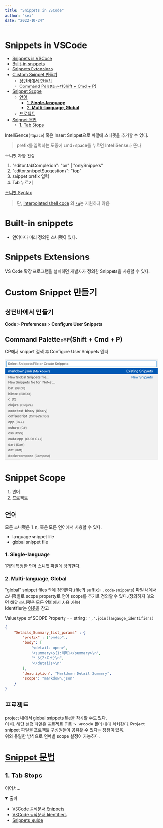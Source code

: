 ```yaml
---
title: "Snippets in VSCode"
author: "sei"
date: "2022-10-24"
---
```

# Snippets in VSCode
- [Snippets in VSCode](#snippets-in-vscode)
- [Built-in snippets](#built-in-snippets)
- [Snippets Extensions](#snippets-extensions)
- [Custom Snippet 만들기](#custom-snippet-만들기)
  - [상단바에서 만들기](#상단바에서-만들기)
  - [Command Palette```⇧⌘P```(Shift + Cmd + P)](#command-palettepshift--cmd--p)
- [Snippet Scope](#snippet-scope)
  - [언어](#언어)
    - [1. **Single-language**](#1-single-language)
    - [2. **Multi-language, Global**](#2-multi-language-global)
  - [프로젝트](#프로젝트)
- [Snippet 문법](#snippet-문법)
  - [1. Tab Stops](#1-tab-stops)


IntelliSence(```⌃Space```) 혹은 Insert Snippet으로 파일에 스니펫을 추가할 수 있다.   
> prefix를 입력하는 도중에 cmd+space를 누르면 IntelliSense가 뜬다

스니펫 자동 완성
1. "editor.tabCompletion": "on" | "onlySnippets"
2. "editor.snippetSuggestions": "top"
3. snippet prefix 입력
4. Tab 누르기

[스니팻 Syntax](https://macromates.com/manual/en/snippets)   
> 단, [interpolated shell code](https://macromates.com/manual/en/snippets#interpolated_shell_code) 와 [```\u```](https://macromates.com/manual/en/snippets#transformations)는 지원하지 않음


# Built-in snippets
- 언어마다 미리 정의된 스니펫이 있다.

# Snippets Extensions
VS Code 확장 프로그램을 설치하면 개발자가 정의한 Snippets을 사용할 수 있다.

# Custom Snippet 만들기
## 상단바에서 만들기 
**Code** > **Preferences** > **Configure User Snippets**

## Command Palette```⇧⌘P```(Shift + Cmd + P)
CP에서 snippet 검색 후 Configure User Snippets 엔터

![vscode_snippets](../../Assets/Images/vscode_snippets.png)

# Snippet Scope
1. 언어
2. 프로젝트

## 언어
모든 스니펫은 1, n, 혹은 모든 언어에서 사용할 수 있다.
  - language snippet file
  - global snippet file

### 1. **Single-language**
1개의 특정한 언어 스니펫 파일에 정의한다.
### 2. **Multi-language, Global**
"global" snippet files 안에 정의한다.(file의 suffix는 ```.code-snippets```)
파일 내에서 스니펫별로 scope property로 언어 scope를 추가로 정의할 수 있다.(정의하지 않으면 해당 스니펫은 모든 언어에서 사용 가능)   
Identifier는 [이곳](https://code.visualstudio.com/docs/languages/identifiers#_known-language-identifiers)을 참고

Value type of SCOPE Property == string : ```','.join(langauge_identifiers)```
```json
{
	"Details_Summary_list_params" : {
		"prefix" : ["pmdsp"],
		"body": [
			"<details open>",
			"<summary>${1:제목}</summary>\n",
			"* ${2:요소}\n",
			"</details>\n"
		],
		"description": "Markdown Detail Summary",
		"scope": "markdown,json"
	}
}
```

## 프로젝트
project 내에서 global snippets file을 작성할 수도 있다.   
이 때, 해당 설정 파일은 프로젝트 루트 > .vscode 폴더 내에 위치한다. Project snippet 파일을 프로젝트 구성원들이 공유할 수 있다는 장점이 있음.   
위와 동일한 방식으로 언어별 scope 설정이 가능하다.


# [Snippet 문법](https://code.visualstudio.com/docs/editor/userdefinedsnippets#_snippet-syntax)

## 1. Tab Stops
이어서...

<details open>
<summary>출처</summary>

* [VSCode 공식문서 Snippets](https://code.visualstudio.com/docs/editor/userdefinedsnippets)
* [VSCode 공식문서 Identifiers](https://code.visualstudio.com/docs/languages/identifiers)
* [Snippets_guide](https://www.freecodecamp.org/news/definitive-guide-to-snippets-visual-studio-code/)

</details>
